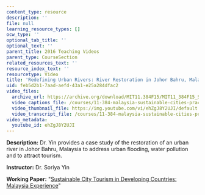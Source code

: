 ```yaml
---
content_type: resource
description: ''
file: null
learning_resource_types: []
ocw_type: ''
optional_tab_title: ''
optional_text: ''
parent_title: 2016 Teaching Videos
parent_type: CourseSection
related_resources_text: ''
resource_index_text: ''
resourcetype: Video
title: 'Redefining Urban Rivers: River Restoration in Johor Bahru, Malaysia'
uid: feb5d2b1-7aad-aefd-43a1-e25a284dfac2
video_files:
  archive_url: https://archive.org/download/MIT11.384F15/MIT11_384F15_Soriya_Yin_300k.mp4
  video_captions_file: /courses/11-384-malaysia-sustainable-cities-practicum-spring-2018/30122b6b6a735bdd94867244fe4aa52f_ehZgJ8Y2UJI.vtt
  video_thumbnail_file: https://img.youtube.com/vi/ehZgJ8Y2UJI/default.jpg
  video_transcript_file: /courses/11-384-malaysia-sustainable-cities-practicum-spring-2018/289661b129107a6ad89e90b93938da72_ehZgJ8Y2UJI.pdf
video_metadata:
  youtube_id: ehZgJ8Y2UJI
---
```


**Description:** Dr. Yin provides a case study of the restoration of an urban river in Johor Bahru, Malaysia to address urban flooding, water pollution and to attract tourism.

**Instructor:** Dr. Soriya Yin

**Working Paper:** "[Sustainable City Tourism in Developing Countries: Malaysia Experience](https://malaysiacities.mit.edu/paperYin)"